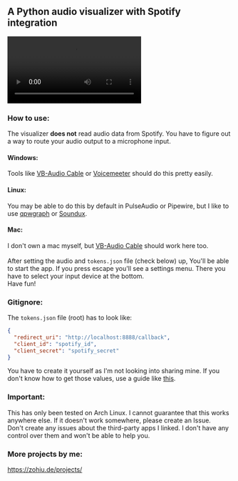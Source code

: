 ## A Python audio visualizer with Spotify integration

![](example.mp4)

### How to use:
The visualizer **does not** read audio data from Spotify. You have to figure out a way to route your audio output to a microphone input.

#### Windows:
Tools like [VB-Audio Cable](https://vb-audio.com/Cable/index.htm) or [Voicemeeter](https://vb-audio.com/Voicemeeter/index.htm) should do this pretty easily.

#### Linux:
You may be able to do this by default in PulseAudio or Pipewire, but I  like to use [qpwgraph](https://gitlab.freedesktop.org/rncbc/qpwgraph) or [Soundux](https://soundux.rocks/).

#### Mac:
I don't own a mac myself, but [VB-Audio Cable](https://vb-audio.com/Cable/index.htm) should work here too.\
\
After setting the audio and `tokens.json` file (check below) up, You'll be able to start the app. If you press escape you'll see a settings menu. There you have to select your input device at the bottom.\
Have fun!

### Gitignore:
The `tokens.json` file (root) has to look like:
```json
{
  "redirect_uri": "http://localhost:8888/callback",
  "client_id": "spotify_id",
  "client_secret": "spotify_secret"
}
```
You have to create it yourself as I'm not looking into sharing mine. If you don't know how to get those values, use a guide like [this](https://medium.com/@maxtingle/getting-started-with-spotifys-api-spotipy-197c3dc6353b).

### Important:
This has only been tested on Arch Linux. I cannot guarantee that this works anywhere else. If it doesn't work somewhere, please create an Issue.\
Don't create any issues about the third-party apps I linked. I don't have any control over them and won't be able to help you.

### More projects by me:
https://zohiu.de/projects/ 